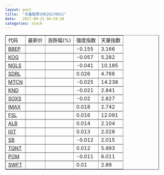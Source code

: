 ```yaml
---
layout: post
title:  "天量股票分析20170921"
date:   2017-09-21 04:29:28
categories: stock
---
```

<script type="text/javascript">
var stockList = []
stockList.push('gb_bbep');
stockList.push('gb_kog');
stockList.push('gb_ngls');
stockList.push('gb_sdrl');
stockList.push('gb_mtcn');
stockList.push('gb_knd');
stockList.push('gb_soxs');
stockList.push('gb_imax');
stockList.push('gb_fsl');
stockList.push('gb_alb');
stockList.push('gb_igt');
stockList.push('gb_sb');
stockList.push('gb_tqnt');
stockList.push('gb_pom');
stockList.push('gb_swft');
</script>

<table border="1">
 <tr>
  <td>代码</td>
  <td>最新价</td>
  <td>涨跌幅(%)</td>
 <td>强度指数</td>
 <td>天量指数</td>
</tr>
  <tr id="bbep"><td><a href="http://stock.finance.sina.com.cn/usstock/quotes/BBEP.html" target="_blank">BBEP</a></td><td></td><td></td><td>-0.155</td><td>3.166</td></tr>
  <tr id="kog"><td><a href="http://stock.finance.sina.com.cn/usstock/quotes/KOG.html" target="_blank">KOG</a></td><td></td><td></td><td>-0.057</td><td>5.282</td></tr>
  <tr id="ngls"><td><a href="http://stock.finance.sina.com.cn/usstock/quotes/NGLS.html" target="_blank">NGLS</a></td><td></td><td></td><td>-0.041</td><td>10.185</td></tr>
  <tr id="sdrl"><td><a href="http://stock.finance.sina.com.cn/usstock/quotes/SDRL.html" target="_blank">SDRL</a></td><td></td><td></td><td>0.026</td><td>4.766</td></tr>
  <tr id="mtcn"><td><a href="http://stock.finance.sina.com.cn/usstock/quotes/MTCN.html" target="_blank">MTCN</a></td><td></td><td></td><td>-0.025</td><td>14.238</td></tr>
  <tr id="knd"><td><a href="http://stock.finance.sina.com.cn/usstock/quotes/KND.html" target="_blank">KND</a></td><td></td><td></td><td>-0.021</td><td>2.841</td></tr>
  <tr id="soxs"><td><a href="http://stock.finance.sina.com.cn/usstock/quotes/SOXS.html" target="_blank">SOXS</a></td><td></td><td></td><td>-0.02</td><td>2.827</td></tr>
  <tr id="imax"><td><a href="http://stock.finance.sina.com.cn/usstock/quotes/IMAX.html" target="_blank">IMAX</a></td><td></td><td></td><td>0.018</td><td>2.742</td></tr>
  <tr id="fsl"><td><a href="http://stock.finance.sina.com.cn/usstock/quotes/FSL.html" target="_blank">FSL</a></td><td></td><td></td><td>0.016</td><td>12.091</td></tr>
  <tr id="alb"><td><a href="http://stock.finance.sina.com.cn/usstock/quotes/ALB.html" target="_blank">ALB</a></td><td></td><td></td><td>0.014</td><td>2.104</td></tr>
  <tr id="igt"><td><a href="http://stock.finance.sina.com.cn/usstock/quotes/IGT.html" target="_blank">IGT</a></td><td></td><td></td><td>0.013</td><td>2.028</td></tr>
  <tr id="sb"><td><a href="http://stock.finance.sina.com.cn/usstock/quotes/SB.html" target="_blank">SB</a></td><td></td><td></td><td>-0.012</td><td>2.015</td></tr>
  <tr id="tqnt"><td><a href="http://stock.finance.sina.com.cn/usstock/quotes/TQNT.html" target="_blank">TQNT</a></td><td></td><td></td><td>0.012</td><td>5.993</td></tr>
  <tr id="pom"><td><a href="http://stock.finance.sina.com.cn/usstock/quotes/POM.html" target="_blank">POM</a></td><td></td><td></td><td>-0.011</td><td>6.011</td></tr>
  <tr id="swft"><td><a href="http://stock.finance.sina.com.cn/usstock/quotes/SWFT.html" target="_blank">SWFT</a></td><td></td><td></td><td>0.01</td><td>2.89</td></tr>
</table>

